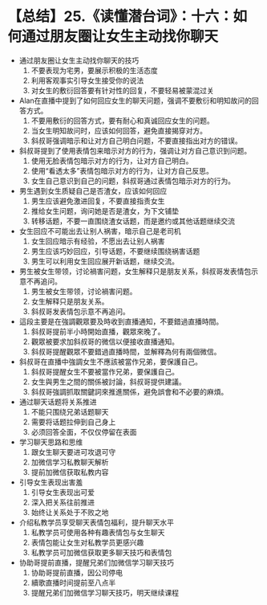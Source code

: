 # 【总结】25.《读懂潜台词》：十六：如何通过朋友圈让女生主动找你聊天

-   通过朋友圈让女生主动找你聊天的技巧
    1.  不要表现为宅男，要展示积极的生活态度
    2.  利用客观事实引导女生接受你的说法
    3.  对女生的敷衍回答要有针对性的回复，不要轻易被蒙混过关
-   Alan在直播中提到了如何回应女生的聊天问题，强调不要敷衍和明知故问的回答方式。
    1.  不要用敷衍的回答方式，要有耐心和真诚回应女生的问题。
    2.  当女生明知故问时，应该如何回答，避免直接揭穿对方。
    3.  斜叔哥强调暗示和让对方自己明白问题，不要直接指出对方的错误。
-   斜叔哥提到了使用表情包来暗示对方的行为，强调让对方自己意识到问题。
    1.  使用无脸表情包暗示对方的行为，让对方自己明白。
    2.  使用“看透太多”表情包暗示对方的行为，让对方自己反思。
    3.  女生自己意识到自己的问题，斜叔哥通过表情包暗示对方的行为。
-   男生遇到女生质疑自己是否渣女，应该如何回应
    1.  男生应该避免激进回复，不要直接指责女生
    2.  推给女生问题，询问她是否是渣女，为下文铺垫
    3.  转移话题，不要一直围绕渣女话题，而是邀约或其他话题继续交流
-   女生回应不可能出去让别人祸害，暗示自己是老司机
    1.  女生回应暗示有经验，不愿出去让别人祸害
    2.  男生应该巧妙回应，引导话题，不要继续围绕祸害话题
    3.  男生可以利用女生回应展开新话题，继续交流。
-   男生被女生带领，讨论禍害问题，女生解释只是朋友关系，斜叔哥发表情包示意不再追问。
    1.  男生被女生带领，讨论禍害问题。
    2.  女生解释只是朋友关系。
    3.  斜叔哥发表情包示意不再追问。
-   這段主要是在強調觀眾要及時收到直播通知，不要錯過直播時間。
    1.  斜叔哥提前半小時開始直播，觀眾來晚了。
    2.  觀眾被要求加斜叔哥的微信以便接收直播通知。
    3.  斜叔哥提醒觀眾不要錯過直播時間，並解釋為何有兩個微信。
-   斜叔哥在直播中強調女生不應該被當作兄弟，要保護自己。
    1.  斜叔哥提醒女生不要被當作兄弟，要保護自己。
    2.  女生與男生之間的關係被討論，斜叔哥提供建議。
    3.  斜叔哥強調抓取關鍵詞來推進關係，避免誤會和不必要的麻煩。
-   通过聊天话题将关系推进
    1.  不能只围绕兄弟话题聊天
    2.  需要将话题拉伸到自己身上
    3.  必须回答全面，不仅仅停留在表面
-   学习聊天思路和思维
    1.  跟女生聊天要进可攻退可守
    2.  加微信学习私教聊天解析
    3.  提前加微信获取私教内容
-   引导女生表现出害羞
    1.  引导女生表现出可爱
    2.  深入把关系往前推进
    3.  始终让关系处于不败之地
-   介绍私教学员享受聊天表情包福利，提升聊天水平
    1.  私教学员可使用各种有趣表情包与女生聊天
    2.  表情包能让女生对私教学员更感兴趣
    3.  私教学员可加微信获取更多聊天技巧和表情包
-   协助哥提前直播，提醒兄弟们加微信学习聊天技巧
    1.  协助哥提前直播，因公司停电
    2.  續歌直播时间提前至八点半
    3.  提醒兄弟们加微信学习聊天技巧，明天继续课程